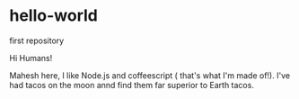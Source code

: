 # hello-world
first repository

Hi Humans!

Mahesh here, I like Node.js and coffeescript ( that's what I'm made of!).
I've had tacos on the moon annd find them far superior to Earth tacos.
